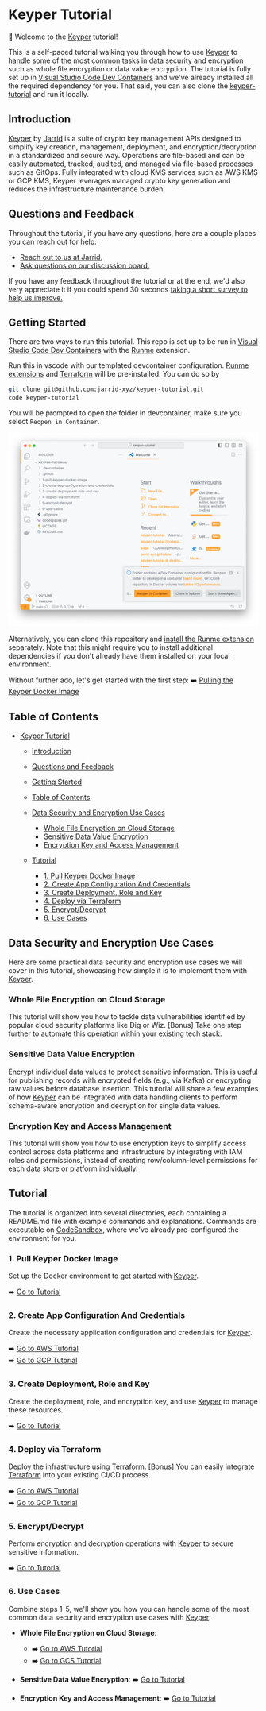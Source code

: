 # Keyper Tutorial

👋 Welcome to the [Keyper](https://jarrid.xyz/keyper/) tutorial!

This is a self-paced tutorial walking you through how to use [Keyper](https://jarrid.xyz/keyper/) to handle some of the most common tasks in data security and encryption such as whole file encryption or data value encryption. The tutorial is fully set up in [Visual Studio Code Dev Containers](https://code.visualstudio.com/docs/devcontainers/containers) and we've already installed all the required dependency for you. That said, you can also clone the [keyper-tutorial](https://github.com/jarrid-xyz/keyper-tutorial) and run it locally.

## Introduction

[Keyper](https://jarrid.xyz/keyper) by [Jarrid](https://jarrid.xyz) is a suite of crypto key management APIs designed to simplify key creation, management, deployment, and encryption/decryption in a standardized and secure way. Operations are file-based and can be easily automated, tracked, audited, and managed via file-based processes such as GitOps. Fully integrated with cloud KMS services such as AWS KMS or GCP KMS, Keyper leverages managed crypto key generation and reduces the infrastructure maintenance burden.

## Questions and Feedback

Throughout the tutorial, if you have any questions, here are a couple places you can reach out for help:

- [Reach out to us at Jarrid.](https://jarrid.xyz/#contact)
- [Ask questions on our discussion board.](https://github.com/orgs/jarrid-xyz/discussions)

If you have any feedback throughout the tutorial or at the end, we'd also very appreciate it if you could spend 30 seconds [taking a short survey to help us improve.](https://tally.so/r/wMLEA8)

## Getting Started

There are two ways to run this tutorial. This repo is set up to be run in [Visual Studio Code Dev Containers](https://code.visualstudio.com/docs/devcontainers/containers) with the [Runme](https://runme.dev/) extension.

Run this in vscode with our templated devcontainer configuration. [Runme extensions](https://runme.dev/) and [Terraform](https://www.terraform.io/) will be pre-installed. You can do so by

```sh {"id":"01J7AF3MBJ0MK9NE2K8Z089FJT"}
git clone git@github.com:jarrid-xyz/keyper-tutorial.git
code keyper-tutorial
```

You will be prompted to open the folder in devcontainer, make sure you select `Reopen in Container`.

![](devcontainer.png)

Alternatively, you can clone this repository and [install the Runme extension](https://docs.runme.dev/installation/installrunme) separately. Note that this might require you to install additional dependencies if you don't already have them installed on your local environment.

Without further ado, let's get started with the first step: ➡️ [Pulling the Keyper Docker Image](1-pull-keyper-docker-image/README.md)

## Table of Contents

- [Keyper Tutorial](#keyper-tutorial)
   - [Introduction](#introduction)
   - [Questions and Feedback](#questions-and-feedback)
   - [Getting Started](#getting-started)
   - [Table of Contents](#table-of-contents)
   - [Data Security and Encryption Use Cases](#data-security-and-encryption-use-cases)
      - [Whole File Encryption on Cloud Storage](#whole-file-encryption-on-cloud-storage)
      - [Sensitive Data Value Encryption](#sensitive-data-value-encryption)
      - [Encryption Key and Access Management](#encryption-key-and-access-management)

   - [Tutorial](#tutorial)
      - [1. Pull Keyper Docker Image](#1-pull-keyper-docker-image)
      - [2. Create App Configuration And Credentials](#2-create-app-configuration-and-credentials)
      - [3. Create Deployment, Role and Key](#3-create-deployment-role-and-key)
      - [4. Deploy via Terraform](#4-deploy-via-terraform)
      - [5. Encrypt/Decrypt](#5-encryptdecrypt)
      - [6. Use Cases](#6-use-cases)

## Data Security and Encryption Use Cases

Here are some practical data security and encryption use cases we will cover in this tutorial, showcasing how simple it is to implement them with [Keyper](https://jarrid.xyz/keyper).

### Whole File Encryption on Cloud Storage

This tutorial will show you how to tackle data vulnerabilities identified by popular cloud security platforms like Dig or Wiz. [Bonus] Take one step further to automate this operation within your existing tech stack.

### Sensitive Data Value Encryption

Encrypt individual data values to protect sensitive information. This is useful for publishing records with encrypted fields (e.g., via Kafka) or encrypting raw values before database insertion. This tutorial will share a few examples of how [Keyper](https://jarrid.xyz/keyper) can be integrated with data handling clients to perform schema-aware encryption and decryption for single data values.

### Encryption Key and Access Management

This tutorial will show you how to use encryption keys to simplify access control across data platforms and infrastructure by integrating with IAM roles and permissions, instead of creating row/column-level permissions for each data store or platform individually.

## Tutorial

The tutorial is organized into several directories, each containing a README.md file with example commands and explanations. Commands are executable on [CodeSandbox](https://codesandbox.io/p/devbox/competent-keller-z73fkv), where we've already pre-configured the environment for you.

### 1. Pull Keyper Docker Image

Set up the Docker environment to get started with [Keyper](https://jarrid.xyz/keyper).

➡️ [Go to Tutorial](1-pull-keyper-docker-image/README.md)

### 2. Create App Configuration And Credentials

Create the necessary application configuration and credentials for [Keyper](https://jarrid.xyz/keyper).

➡️ [Go to AWS Tutorial](2-create-app-configuration-and-credentials-aws/README.md)  
➡️ [Go to GCP Tutorial](2-create-app-configuration-and-credentials-gcp/README.md)

### 3. Create Deployment, Role and Key

Create the deployment, role, and encryption key, and use [Keyper](https://jarrid.xyz/keyper) to manage these resources.

➡️ [Go to Tutorial](3-create-deployment-role-and-key/README.md)

### 4. Deploy via Terraform

Deploy the infrastructure using [Terraform](https://developer.hashicorp.com/terraform). [Bonus] You can easily integrate [Terraform](https://developer.hashicorp.com/terraform) into your existing CI/CD process.

➡️ [Go to AWS Tutorial](4-deploy-via-terraform-aws/README.md)  
➡️ [Go to GCP Tutorial](4-deploy-via-terraform-gcp/README.md)

### 5. Encrypt/Decrypt

Perform encryption and decryption operations with [Keyper](https://jarrid.xyz/keyper) to secure sensitive information.

➡️ [Go to Tutorial](5-encrypt-decrypt/README.md)

### 6. Use Cases

Combine steps 1-5, we'll show you how you can handle some of the most common data security and encryption use cases with [Keyper](https://jarrid.xyz/keyper):

- **Whole File Encryption on Cloud Storage**:
   - ➡️ [Go to AWS Tutorial](6-use-cases/6-1-whole-file-encryption-on-cloud-storage-aws/README.md)
   - ➡️ [Go to GCS Tutorial](6-use-cases/6-1-whole-file-encryption-on-cloud-storage-gcp/README.md)

- **Sensitive Data Value Encryption**: ➡️ [Go to Tutorial](6-use-cases/6-2-sensitive-data-value-encryption/README.md)
- **Encryption Key and Access Management**: ➡️ [Go to Tutorial](6-use-cases/6-3-encryption-key-and-access-management/README.md)
